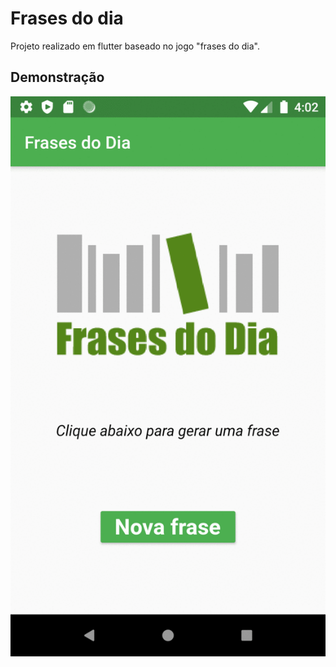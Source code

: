 # Frases do dia

Projeto realizado em flutter baseado no jogo "frases do dia".

## Demonstração
![Demo gif](demo.gif)